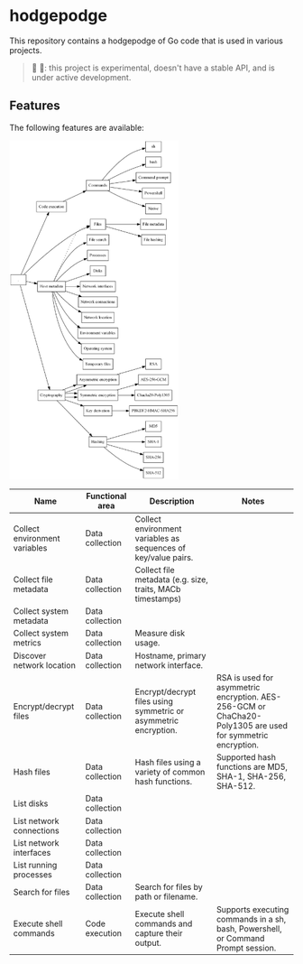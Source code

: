 # hodgepodge

This repository contains a hodgepodge of Go code that is used in various projects.

> 👷 🚧: this project is experimental, doesn't have a stable API, and is under active development.

## Features

The following features are available:

<img src="./docs/diagrams/features.png" width="300"/>

| Name                          | Functional area | Description                                                     | Notes                                                                                                      |
| ----------------------------- | --------------- | --------------------------------------------------------------- | ---------------------------------------------------------------------------------------------------------- |
| Collect environment variables | Data collection | Collect environment variables as sequences of key/value pairs.  |                                                                                                            |
| Collect file metadata         | Data collection | Collect file metadata (e.g. size, traits, MACb timestamps)      |                                                                                                            |
| Collect system metadata       | Data collection |                                                                 |                                                                                                            |
| Collect system metrics        | Data collection | Measure disk usage.                                             |                                                                                                            |
| Discover network location     | Data collection | Hostname, primary network interface.                            |                                                                                                            |
| Encrypt/decrypt files         | Data collection | Encrypt/decrypt files using symmetric or asymmetric encryption. | RSA is used for asymmetric encryption. AES-256-GCM or ChaCha20-Poly1305 are used for symmetric encryption. |
| Hash files                    | Data collection | Hash files using a variety of common hash functions.            | Supported hash functions are MD5, SHA-1, SHA-256, SHA-512.                                                 |
| List disks                    | Data collection |                                                                 |                                                                                                            |
| List network connections      | Data collection |                                                                 |                                                                                                            |
| List network interfaces       | Data collection |                                                                 |                                                                                                            |
| List running processes        | Data collection |                                                                 |                                                                                                            |
| Search for files              | Data collection | Search for files by path or filename.                           |                                                                                                            |
| Execute shell commands        | Code execution  | Execute shell commands and capture their output.                | Supports executing commands in a sh, bash, Powershell, or Command Prompt session.                          |
